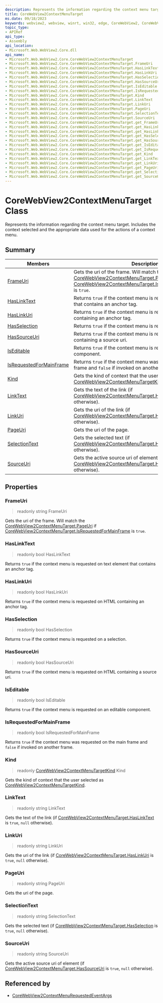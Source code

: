 ```yaml
---
description: Represents the information regarding the context menu target. Includes the context selected and the appropriate data used for the actions of a context menu.
title: CoreWebView2ContextMenuTarget
ms.date: 09/18/2023
keywords: webview2, webview, winrt, win32, edge, CoreWebView2, CoreWebView2Controller, browser control, edge html, CoreWebView2ContextMenuTarget
topic_type:
- APIRef
api_type:
- Assembly
api_location:
- Microsoft.Web.WebView2.Core.dll
api_name:
- Microsoft.Web.WebView2.Core.CoreWebView2ContextMenuTarget
- Microsoft.Web.WebView2.Core.CoreWebView2ContextMenuTarget.FrameUri
- Microsoft.Web.WebView2.Core.CoreWebView2ContextMenuTarget.HasLinkText
- Microsoft.Web.WebView2.Core.CoreWebView2ContextMenuTarget.HasLinkUri
- Microsoft.Web.WebView2.Core.CoreWebView2ContextMenuTarget.HasSelection
- Microsoft.Web.WebView2.Core.CoreWebView2ContextMenuTarget.HasSourceUri
- Microsoft.Web.WebView2.Core.CoreWebView2ContextMenuTarget.IsEditable
- Microsoft.Web.WebView2.Core.CoreWebView2ContextMenuTarget.IsRequestedForMainFrame
- Microsoft.Web.WebView2.Core.CoreWebView2ContextMenuTarget.Kind
- Microsoft.Web.WebView2.Core.CoreWebView2ContextMenuTarget.LinkText
- Microsoft.Web.WebView2.Core.CoreWebView2ContextMenuTarget.LinkUri
- Microsoft.Web.WebView2.Core.CoreWebView2ContextMenuTarget.PageUri
- Microsoft.Web.WebView2.Core.CoreWebView2ContextMenuTarget.SelectionText
- Microsoft.Web.WebView2.Core.CoreWebView2ContextMenuTarget.SourceUri
- Microsoft.Web.WebView2.Core.CoreWebView2ContextMenuTarget.get_FrameUri
- Microsoft.Web.WebView2.Core.CoreWebView2ContextMenuTarget.get_HasLinkText
- Microsoft.Web.WebView2.Core.CoreWebView2ContextMenuTarget.get_HasLinkUri
- Microsoft.Web.WebView2.Core.CoreWebView2ContextMenuTarget.get_HasSelection
- Microsoft.Web.WebView2.Core.CoreWebView2ContextMenuTarget.get_HasSourceUri
- Microsoft.Web.WebView2.Core.CoreWebView2ContextMenuTarget.get_IsEditable
- Microsoft.Web.WebView2.Core.CoreWebView2ContextMenuTarget.get_IsRequestedForMainFrame
- Microsoft.Web.WebView2.Core.CoreWebView2ContextMenuTarget.get_Kind
- Microsoft.Web.WebView2.Core.CoreWebView2ContextMenuTarget.get_LinkText
- Microsoft.Web.WebView2.Core.CoreWebView2ContextMenuTarget.get_LinkUri
- Microsoft.Web.WebView2.Core.CoreWebView2ContextMenuTarget.get_PageUri
- Microsoft.Web.WebView2.Core.CoreWebView2ContextMenuTarget.get_SelectionText
- Microsoft.Web.WebView2.Core.CoreWebView2ContextMenuTarget.get_SourceUri
---
```


# CoreWebView2ContextMenuTarget Class



Represents the information regarding the context menu target. Includes the context selected and the appropriate data used for the actions of a context menu.

## Summary

Members|Description
--|--
[FrameUri](#frameuri) | Gets the uri of the frame. Will match the [CoreWebView2ContextMenuTarget.PageUri](corewebview2contextmenutarget.md#pageuri) if [CoreWebView2ContextMenuTarget.IsRequestedForMainFrame](corewebview2contextmenutarget.md#isrequestedformainframe) is `true`.
[HasLinkText](#haslinktext) | Returns `true` if the context menu is requested on text element that contains an anchor tag.
[HasLinkUri](#haslinkuri) | Returns `true` if the context menu is requested on HTML containing an anchor tag.
[HasSelection](#hasselection) | Returns `true` if the context menu is requested on a selection.
[HasSourceUri](#hassourceuri) | Returns `true` if the context menu is requested on HTML containing a source uri.
[IsEditable](#iseditable) | Returns `true` if the context menu is requested on an editable component.
[IsRequestedForMainFrame](#isrequestedformainframe) | Returns `true` if the context menu was requested on the main frame and `false` if invoked on another frame.
[Kind](#kind) | Gets the kind of context that the user selected as [CoreWebView2ContextMenuTargetKind](corewebview2contextmenutargetkind.md).
[LinkText](#linktext) | Gets the text of the link (if [CoreWebView2ContextMenuTarget.HasLinkText](corewebview2contextmenutarget.md#haslinktext) is `true`, `null` otherwise).
[LinkUri](#linkuri) | Gets the uri of the link (if [CoreWebView2ContextMenuTarget.HasLinkUri](corewebview2contextmenutarget.md#haslinkuri) is `true`, `null` otherwise).
[PageUri](#pageuri) | Gets the uri of the page.
[SelectionText](#selectiontext) | Gets the selected text (if [CoreWebView2ContextMenuTarget.HasSelection](corewebview2contextmenutarget.md#hasselection) is `true`, `null` otherwise).
[SourceUri](#sourceuri) | Gets the active source uri of element (if [CoreWebView2ContextMenuTarget.HasSourceUri](corewebview2contextmenutarget.md#hassourceuri) is `true`, `null` otherwise).

## Properties

### FrameUri

> readonly  string FrameUri

Gets the uri of the frame. Will match the [CoreWebView2ContextMenuTarget.PageUri](corewebview2contextmenutarget.md#pageuri) if [CoreWebView2ContextMenuTarget.IsRequestedForMainFrame](corewebview2contextmenutarget.md#isrequestedformainframe) is `true`.

### HasLinkText

> readonly  bool HasLinkText

Returns `true` if the context menu is requested on text element that contains an anchor tag.

### HasLinkUri

> readonly  bool HasLinkUri

Returns `true` if the context menu is requested on HTML containing an anchor tag.

### HasSelection

> readonly  bool HasSelection

Returns `true` if the context menu is requested on a selection.

### HasSourceUri

> readonly  bool HasSourceUri

Returns `true` if the context menu is requested on HTML containing a source uri.

### IsEditable

> readonly  bool IsEditable

Returns `true` if the context menu is requested on an editable component.

### IsRequestedForMainFrame

> readonly  bool IsRequestedForMainFrame

Returns `true` if the context menu was requested on the main frame and `false` if invoked on another frame.

### Kind

> readonly  [CoreWebView2ContextMenuTargetKind](corewebview2contextmenutargetkind.md) Kind

Gets the kind of context that the user selected as [CoreWebView2ContextMenuTargetKind](corewebview2contextmenutargetkind.md).

### LinkText

> readonly  string LinkText

Gets the text of the link (if [CoreWebView2ContextMenuTarget.HasLinkText](corewebview2contextmenutarget.md#haslinktext) is `true`, `null` otherwise).

### LinkUri

> readonly  string LinkUri

Gets the uri of the link (if [CoreWebView2ContextMenuTarget.HasLinkUri](corewebview2contextmenutarget.md#haslinkuri) is `true`, `null` otherwise).

### PageUri

> readonly  string PageUri

Gets the uri of the page.

### SelectionText

> readonly  string SelectionText

Gets the selected text (if [CoreWebView2ContextMenuTarget.HasSelection](corewebview2contextmenutarget.md#hasselection) is `true`, `null` otherwise).

### SourceUri

> readonly  string SourceUri

Gets the active source uri of element (if [CoreWebView2ContextMenuTarget.HasSourceUri](corewebview2contextmenutarget.md#hassourceuri) is `true`, `null` otherwise).






## Referenced by

- [CoreWebView2ContextMenuRequestedEventArgs](corewebview2contextmenurequestedeventargs.md)
